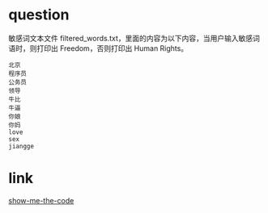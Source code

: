 # question
敏感词文本文件 filtered_words.txt，里面的内容为以下内容，当用户输入敏感词语时，则打印出 Freedom，否则打印出 Human Rights。
```
北京
程序员
公务员
领导
牛比
牛逼
你娘
你妈
love
sex
jiangge
```

# link
[show-me-the-code](https://github.com/Yixiaohan/show-me-the-code)
